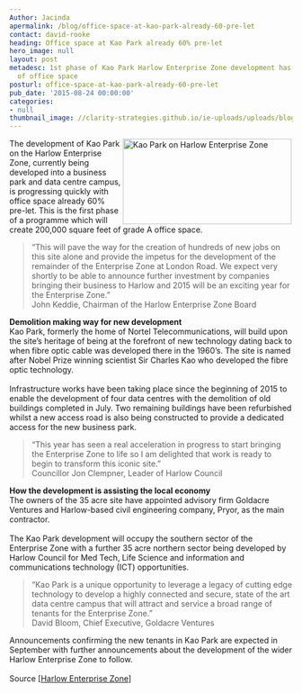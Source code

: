 ```yaml
---
Author: Jacinda
apermalink: /blog/office-space-at-kao-park-already-60-pre-let
contact: david-rooke
heading: Office space at Kao Park already 60% pre-let
hero_image: null
layout: post
metadesc: 1st phase of Kao Park Harlow Enterprise Zone development has pre let 60%
  of office space
posturl: office-space-at-kao-park-already-60-pre-let
pub_date: '2015-08-24 00:00:00'
categories:
- null
thumbnail_image: //clarity-strategies.github.io/ie-uploads/uploads/blog/Kao_park_mini.jpg
---
```


<p><img alt='Kao Park on Harlow Enterprise Zone' src='//clarity-strategies.github.io/ie-uploads/uploads/blog/Kao_park_300.jpg' style='float:right; height:152px; margin-left:2px; margin-right:2px; width:300px'/>The development of Kao Park on the Harlow Enterprise Zone, currently being developed into a business park and data centre campus, is progressing quickly with office space already 60% pre-let. This is the first phase of a programme which will create 200,000 square feet of grade A office space.</p><blockquote><p>“This will pave the way for the creation of hundreds of new jobs on this site alone and provide the impetus for the development of the remainder of the Enterprise Zone at London Road. We expect very shortly to be able to announce further investment by companies bringing their business to Harlow and 2015 will be an exciting year for the Enterprise Zone.”<br/>John Keddie, Chairman of the Harlow Enterprise Zone Board</p></blockquote><p><strong>Demolition making way for new development</strong><br/>Kao Park, formerly the home of Nortel Telecommunications, will build upon the site’s heritage of being at the forefront of new technology dating back to when fibre optic cable was developed there in the 1960’s. The site is named after Nobel Prize winning scientist Sir Charles Kao who developed the fibre optic technology.<br/><br/>Infrastructure works have been taking place since the beginning of 2015 to enable the development of four data centres with the demolition of old buildings completed in July. Two remaining buildings have been refurbished whilst a new access road is also being constructed to provide a dedicated access for the new business park.</p><blockquote><p>“This year has seen a real acceleration in progress to start bringing the Enterprise Zone to life so I am delighted that work is ready to begin to transform this iconic site.”<br/>Councillor Jon Clempner, Leader of Harlow Council</p></blockquote><p><strong>How the development is assisting the local economy</strong><br/>The owners of the 35 acre site have appointed advisory firm Goldacre Ventures and Harlow-based civil engineering company, Pryor, as the main contractor.<br/><br/>The Kao Park development will occupy the southern sector of the Enterprise Zone with a further 35 acre northern sector being developed by Harlow Council for Med Tech, Life Science and information and communications technology (ICT) opportunities.</p><blockquote><p>“Kao Park is a unique opportunity to leverage a legacy of cutting edge technology to develop a highly connected and secure, state of the art data centre campus that will attract and service a broad range of tenants for the Enterprise Zone.”<br/>David Bloom, Chief Executive, Goldacre Ventures</p></blockquote><p>Announcements confirming the new tenants in Kao Park are expected in September with further announcements about the development of the wider Harlow Enterprise Zone to follow.<br/><br/>Source [<a href='http://harlowez.org.uk/?p=875' target='_blank'>Harlow Enterprise Zone</a>]</p>